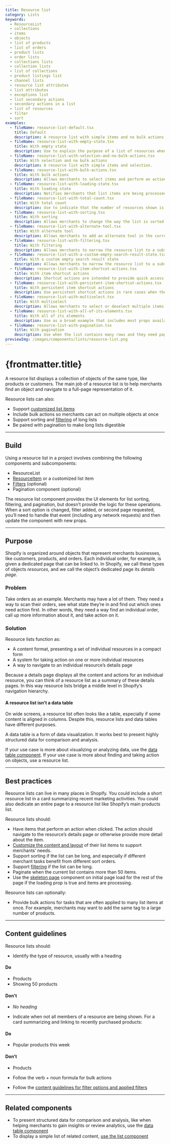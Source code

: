 ```yaml
---
title: Resource list
category: Lists
keywords:
  - ResourceList
  - collections
  - items
  - objects
  - list of products
  - list of orders
  - product lists
  - order lists
  - collections lists
  - collection lists
  - list of collections
  - product listings list
  - channel lists
  - resource list attributes
  - list attributes
  - exceptions list
  - list secondary actions
  - secondary actions in a list
  - list of resources
  - filter
  - sort
examples:
  - fileName: resource-list-default.tsx
    title: Default
    description: A resource list with simple items and no bulk actions, sorting, or filtering.
  - fileName: resource-list-with-empty-state.tsx
    title: With empty state
    description: Use to explain the purpose of a list of resources when no resources exist yet. This allows a smooth transition from a list in a loading state to a list where zero, one, or many resources exist.
  - fileName: resource-list-with-selection-and-no-bulk-actions.tsx
    title: With selection and no bulk actions
    description: A resource list with simple items and selection.
  - fileName: resource-list-with-bulk-actions.tsx
    title: With bulk actions
    description: Allows merchants to select items and perform an action on the selection.
  - fileName: resource-list-with-loading-state.tsx
    title: With loading state
    description: Notifies merchants that list items are being processed.
  - fileName: resource-list-with-total-count.tsx
    title: With total count
    description: Use to indicate that the number of resources shown is a subset of the total number of resources in the list.
  - fileName: resource-list-with-sorting.tsx
    title: With sorting
    description: Allows merchants to change the way the list is sorted by selecting one of several options from a [Select](https://polaris.shopify.com/components/select) control.
  - fileName: resource-list-with-alternate-tool.tsx
    title: With alternate tool
    description: Allows merchants to add an alternate tool in the current sort option location when sort may not be the most relevant action for the current list.
  - fileName: resource-list-with-filtering.tsx
    title: With filtering
    description: Allows merchants to narrow the resource list to a subset of the original items.
  - fileName: resource-list-with-a-custom-empty-search-result-state.tsx
    title: With a custom empty search result state
    description: Allows merchants to narrow the resource list to a subset of the original items. If the filters or search applied return no results, then display a custom empty search state.
  - fileName: resource-list-with-item-shortcut-actions.tsx
    title: With item shortcut actions
    description: Shortcut actions are intended to provide quick access to popular actions from the resource’s details page. They are shown when the mouse is hovered over the list item, and are not shown on small screen devices, so the action must also be accessible in another way.
  - fileName: resource-list-with-persistent-item-shortcut-actions.tsx
    title: With persistent item shortcut actions
    description: Use persistent shortcut actions in rare cases when the action cannot be made available on the item’s details page. Persistent shortcut actions roll up into an overflow menu on small screens.
  - fileName: resource-list-with-multiselect.tsx
    title: With multiselect
    description: Allows merchants to select or deselect multiple items at once.
  - fileName: resource-list-with-all-of-its-elements.tsx
    title: With all of its elements
    description: Use as a broad example that includes most props available to resource list.
  - fileName: resource-list-with-pagination.tsx
    title: With pagination
    description: Use when the list contains many rows and they need paginating.
previewImg: /images/components/lists/resource-list.png
---
```


# {frontmatter.title}

<Lede>

A resource list displays a collection of objects of the same type, like products or customers. The main job of a resource list is to help merchants find an object and navigate to a full-page representation of it.

</Lede>

<Examples />

<Props componentName={frontmatter.title} />

Resource lists can also:

- Support [customized list items](https://polaris.shopify.com/components/resource-item)
- Include bulk actions so merchants can act on multiple objects at once
- Support sorting and [filtering](https://polaris.shopify.com/components/filters) of long lists
- Be paired with pagination to make long lists digestible

---

## Build

Using a resource list in a project involves combining the following components and subcomponents:

- ResourceList
- [ResourceItem](https://polaris.shopify.com/components/resource-item) or a customized list item
- [Filters](https://polaris.shopify.com/components/filters) (optional)
- Pagination component (optional)

The resource list component provides the UI elements for list sorting, filtering, and pagination, but doesn’t provide the logic for these operations. When a sort option is changed, filter added, or second page requested, you’ll need to handle that event (including any network requests) and then update the component with new props.

---

## Purpose

Shopify is organized around objects that represent merchants businesses, like customers, products, and orders. Each individual order, for example, is given a dedicated page that can be linked to. In Shopify, we call these types of objects _resources_, and we call the object’s dedicated page its _details page_.

### Problem

Take orders as an example. Merchants may have a lot of them. They need a way to scan their orders, see what state they’re in and find out which ones need action first. In other words, they need a way find an individual order, call up more information about it, and take action on it.

### Solution

Resource lists function as:

- A content format, presenting a set of individual resources in a compact form
- A system for taking action on one or more individual resources
- A way to navigate to an individual resource’s details page

Because a details page displays all the content and actions for an individual resource, you can think of a resource list as a summary of these details pages. In this way resource lists bridge a middle level in Shopify’s navigation hierarchy.

#### A resource list isn’t a data table

On wide screens, a resource list often looks like a table, especially if some content is aligned in columns. Despite this, resource lists and data tables have different purposes.

A data table is a form of data visualization. It works best to present highly structured data for comparison and analysis.

If your use case is more about visualizing or analyzing data, use the [data table component](https://polaris.shopify.com/components/data-table). If your use case is more about finding and taking action on objects, use a resource list.

---

## Best practices

Resource lists can live in many places in Shopify. You could include a short resource list in a card summarizing recent marketing activities. You could also dedicate an entire page to a resource list like Shopify’s main products list.

Resource lists should:

- Have items that perform an action when clicked. The action should navigate to the resource’s details page or otherwise provide more detail about the item.
- [Customize the content and layout](https://polaris.shopify.com/components/resource-item) of their list items to support merchants’ needs.
- Support sorting if the list can be long, and especially if different merchant tasks benefit from different sort orders.
- Support [filtering](https://polaris.shopify.com/components/filters) if the list can be long.
- Paginate when the current list contains more than 50 items.
- Use the [skeleton page](https://polaris.shopify.com/components/skeleton-page) component on initial page load for the rest of the page if the loading prop is true and items are processing.

Resource lists can optionally:

- Provide bulk actions for tasks that are often applied to many list items at once. For example, merchants may want to add the same tag to a large number of products.

---

## Content guidelines

Resource lists should:

- Identify the type of resource, usually with a heading

<DoDont>

#### Do

- Products
- Showing 50 products

#### Don’t

- _No heading_

</DoDont>

- Indicate when not all members of a resource are being shown. For a card summarizing and linking to recently purchased products:

<DoDont>

#### Do

- Popular products this week

#### Don’t

- Products

</DoDont>

- Follow the verb + noun formula for bulk actions

- Follow the [content guidelines for filter options and applied filters](https://polaris.shopify.com/components/filters#content-guidelines)

---

## Related components

- To present structured data for comparison and analysis, like when helping merchants to gain insights or review analytics, use the [data table component](https://polaris.shopify.com/components/tables/data-table)
- To display a simple list of related content, [use the list component](https://polaris.shopify.com/components/lists/list)
